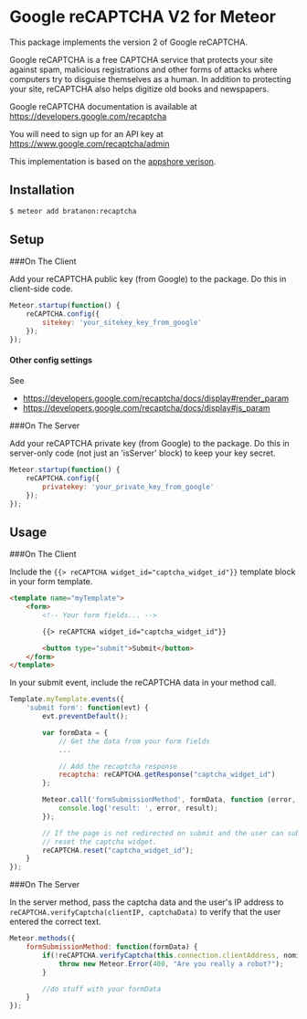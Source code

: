 # Google reCAPTCHA V2 for Meteor

This package implements the version 2 of Google reCAPTCHA.

Google reCAPTCHA is a free CAPTCHA service that protects your site against spam, malicious registrations and other
forms of attacks where computers try to disguise themselves as a human. In addition to protecting your site, reCAPTCHA
also helps digitize old books and newspapers.

Google reCAPTCHA documentation is available at https://developers.google.com/recaptcha

You will need to sign up for an API key at https://www.google.com/recaptcha/admin

This implementation is based on the [appshore verison](https://github.com/appshore/Meteor-reCAPTCHA).

## Installation

``` sh
$ meteor add bratanon:recaptcha
```

## Setup

###On The Client

Add your reCAPTCHA public key (from Google) to the package. Do this in client-side code.

``` javascript
Meteor.startup(function() {
    reCAPTCHA.config({
        sitekey: 'your_sitekey_key_from_google'
    });
});
```

#### Other config settings

See

 * https://developers.google.com/recaptcha/docs/display#render_param
 * https://developers.google.com/recaptcha/docs/display#js_param

###On The Server

Add your reCAPTCHA private key (from Google) to the package. Do this in server-only code (not just an 'isServer' block)
to keep your key secret.

``` javascript
Meteor.startup(function() {
    reCAPTCHA.config({
        privatekey: 'your_private_key_from_google'
    });
});
```

## Usage

###On The Client

Include the `{{> reCAPTCHA widget_id="captcha_widget_id"}}` template block in your form template.

``` html
<template name="myTemplate">
    <form>
        <!-- Your form fields... -->

        {{> reCAPTCHA widget_id="captcha_widget_id"}}

        <button type="submit">Submit</button>
    </form>
</template>
```

In your submit event, include the reCAPTCHA data in your method call.

``` javascript
Template.myTemplate.events({
    'submit form': function(evt) {
        evt.preventDefault();

        var formData = {
            // Get the data from your form fields
            ...

            // Add the recaptcha response
            recaptcha: reCAPTCHA.getResponse("captcha_widget_id")
        };

        Meteor.call('formSubmissionMethod', formData, function (error, result) {
            console.log('result: ', error, result);
        });

        // If the page is not redirected on submit and the user can submit the same form again you have to
        // reset the captcha widget.
        reCAPTCHA.reset("captcha_widget_id");
    }
});
```

###On The Server

In the server method, pass the captcha data and the user's IP address to
`reCAPTCHA.verifyCaptcha(clientIP, captchaData)` to verify that the user entered the correct text.

``` javascript
Meteor.methods({
    formSubmissionMethod: function(formData) {
        if(!reCAPTCHA.verifyCaptcha(this.connection.clientAddress, nomination.recaptcha)) {
            throw new Meteor.Error(400, "Are you really a robot?");
        }

        //do stuff with your formData
    }
});
```